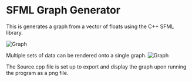 # SFML Graph Generator
This is generates a graph from a vector of floats using the C++ SFML library. 

![Graph](https://user-images.githubusercontent.com/82299803/158038855-d6ef8142-6162-4c43-abed-392e7ef624d6.png)

Multiple sets of data can be rendered onto a single graph.
![Graph](https://user-images.githubusercontent.com/82299803/158043605-f423fcc4-7394-45d5-a7e0-7820f4ee5c82.png)

The Source.cpp file is set up to export and display the graph upon running the program as a png file.
